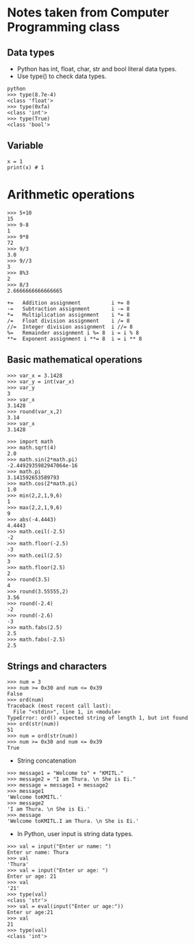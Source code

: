 # Notes taken from Computer Programming class

## Data types
- Python has int, float, char, str and bool literal data types.
- Use type() to check data types.
```
python
>>> type(8.7e-4)
<class 'float'>
>>> type(0xfa)
<class 'int'>
>>> type(True)
<class 'bool'>
```
## Variable
```
x = 1
print(x) # 1
```
# Arithmetic operations
```
>>> 5+10
15
>>> 9-8
1
>>> 9*8
72
>>> 9/3
3.0
>>> 9//3
3
>>> 8%3
2
>>> 8/3
2.6666666666666665
```

```
+=   Addition assignment          i += 8 
-=   Subtraction assignment       i -= 8
*=   Multiplication assignment    i *= 8 
/=   Float division assignment    i /= 8 
//=  Integer division assignment  i //= 8 
%=   Remainder assignment i %= 8  i = i % 8
**=  Exponent assignment i **= 8  i = i ** 8
```

## Basic mathematical operations
```
>>> var_x = 3.1428
>>> var_y = int(var_x)
>>> var_y
3
>>> var_x
3.1428
>>> round(var_x,2)
3.14
>>> var_x
3.1428
 
>>> import math
>>> math.sqrt(4)
2.0
>>> math.sin(2*math.pi)
-2.4492935982947064e-16
>>> math.pi
3.141592653589793
>>> math.cos(2*math.pi)
1.0
>>> min(2,2,1,9,6)
1
>>> max(2,2,1,9,6)
9
>>> abs(-4.4443)
4.4443
>>> math.ceil(-2.5)
-2
>>> math.floor(-2.5)
-3
>>> math.ceil(2.5)
3
>>> math.floor(2.5)
2
>>> round(3.5)
4
>>> round(3.55555,2)
3.56
>>> round(-2.4)
-2
>>> round(-2.6)
-3
>>> math.fabs(2.5)
2.5
>>> math.fabs(-2.5)
2.5
``` 
## Strings and characters
```
>>> num = 3
>>> num >= 0x30 and num <= 0x39
False
>>> ord(num)
Traceback (most recent call last):
  File "<stdin>", line 1, in <module>
TypeError: ord() expected string of length 1, but int found
>>> ord(str(num))
51
>>> num = ord(str(num))
>>> num >= 0x30 and num <= 0x39
True
```
- String concatenation
```
>>> message1 = "Welcome to" + "KMITL."
>>> message2 = "I am Thura. \n She is Ei."
>>> message = message1 + message2
>>> message1
'Welcome toKMITL.'
>>> message2
'I am Thura. \n She is Ei.'
>>> message 
'Welcome toKMITL.I am Thura. \n She is Ei.'
```
- In Python, user input is string data types.
```
>>> val = input("Enter ur name: ")
Enter ur name: Thura
>>> val
'Thura'
>>> val = input("Enter ur age: ")
Enter ur age: 21
>>> val
'21'
>>> type(val)
<class 'str'>
>>> val = eval(input("Enter ur age:"))
Enter ur age:21
>>> val
21
>>> type(val)
<class 'int'>
``` 




